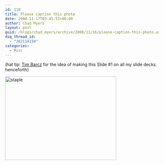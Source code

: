 ```yaml
---
id: 110
title: Please caption this photo
date: 2008-11-17T03:45:53+00:00
author: Chad Myers
layout: post
guid: /blogs/chad_myers/archive/2008/11/16/please-caption-this-photo.aspx
dsq_thread_id:
  - "262114150"
categories:
  - Misc
---
```

(hat tip: [Tim Barcz](http://devlicio.us/blogs/tim_barcz) for the idea of making this Slide #1 on all my slide decks henceforth)

[<img style="border-top-width: 0px;border-left-width: 0px;border-bottom-width: 0px;border-right-width: 0px" height="274" alt="staple" src="http://lostechies.com/chadmyers/files/2011/03/staple_thumb.jpg" width="364" border="0" />](http://lostechies.com/chadmyers/files/2011/03/staple_2.jpg)